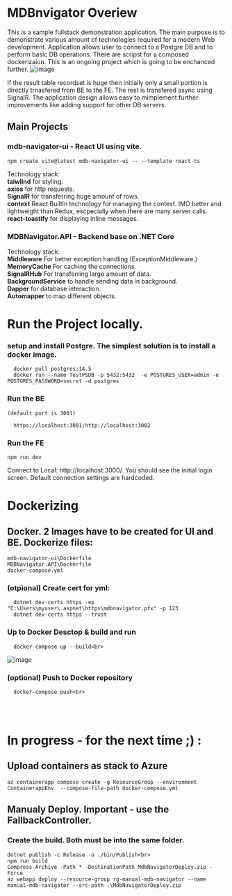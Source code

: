 # MDBnvigator Overiew

This is a sample fullstack demonstration application. The main purpose is to demonstrate various amount of technologies required for a modern Web development. Application allows user to connect to a Postgre DB and to perform basic DB operations. There are scripst for a composed dockerizaion. This is an ongoing project which is going to be enchanced further. 
![image](https://github.com/user-attachments/assets/f60fa6e3-5774-4699-bee8-3ecabb15ceb1)

If the result table recordset is huge then initially only a small portion is directly trnasfered from BE to the FE. The rest is transfered async using SignalR. The application design allows easy to mimplement further improvements like adding support for other DB servers.

## Main Projects 
### mdb-navigator-ui - React UI using vite.
    npm create vite@latest mdb-navigator-ui -- --template react-ts
   Technology stack: <br>
   **taiwlind** for styling. <br>
   **axios** for http requests. <br>
   **SignalR** for transferring huge amount of rows. <br>
   **context** React BuiltIn technology for managing the context. IMO better and lightweight than Redux, escpecially when there are many server calls.
   **react-toastify** for displaying inline messages.
### MDBNavigator.API - Backend base on .NET Core
  Technology stack:<br>
    **Middleware** For better exception handling (ExceptionMiddleware.) <br>
    **MemoryCache** For caching the connections. <br>
    **SignalRHub** For transferring large amount of data. <br>
    **BackgroundService** to handle sending data in background. <br>
    **Dapper** for database interaction. <br>
    **Automapper** to map different objects. <br>
    
# Run the Project locally.
  ### setup and install Postgre. The simplest solution is to install a docker image.
      docker pull postgres:14.5
      docker run --name TestPSDB -p 5432:5432  -e POSTGRES_USER=admin -e POSTGRES_PASSWORD=secret -d postgres
  ### Run the BE
    (default port is 3001)
      
      https://localhost:3001;http://localhost:3002
  
  ### Run the FE
    npm run dev
  
Connect to Local: http://localhost:3000/. You should see the initial login screen. Default connection settings are hardcoded.
  
# Dockerizing

## Docker. 2 Images have to be created for UI and BE. Dockerize files:
    mdb-navigator-ui\Dockerfile
    MDBNavigator.API\Dockerfile
    docker-compose.yml
  
  ### (otpional) Create cert for yml:<br>
      dotnet dev-certs https -ep "C:\Users\myuser\.aspnet\https\mdbnavigator.pfx" -p 123
      dotnet dev-certs https --trust
  
  ### Up to Docker Desctop & build and run <br>
      docker-compose up --build<br>

  ![image](https://github.com/user-attachments/assets/3ac9b61f-5a06-413c-9cee-b37b1cc2205f)

  ### (optional) Push to Docker repository<br>
      docker-compose push<br>

<br>
<br>

# In progress - for the next time ;) :

## Upload containers as stack to Azure
    az containerapp compose create -g ResourceGroup --environment ContainerappEnv  --compose-file-path docker-compose.yml
    
## Manualy Deploy. Important - use the **FallbackController**. <br>
  ### Create the build. Both must be into the same folder.
    dotnet publish -c Release -o ./bin/Publish<br>
    npm run build
    Compress-Archive -Path * -DestinationPath MdbNavigatorDeploy.zip -Force
    az webapp deploy --resource-group rg-manual-mdb-navigator --name manual-mdb-navigator --src-path .\MdbNavigatorDeploy.zip
    
